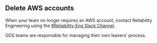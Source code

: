 ## Delete AWS accounts

When your team no longer requires an AWS account, contact Reliability Engineering using the [#Reliability-Eng Slack Channel]().

GDS teams are responsible for managing their own leavers’ process.
